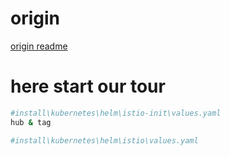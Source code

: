 # origin

[origin readme](./README_origin.md)

# here start our tour

```bash
#install\kubernetes\helm\istio-init\values.yaml
hub & tag

#install\kubernetes\helm\istio\values.yaml

```

